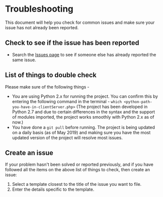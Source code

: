 # Troubleshooting
This document will help you check for common issues and make sure your issue has not already been reported.

## Check to see if the issue has been reported
* Search the [Issues page](https://github.com/rohitnaik246/Malicious-Web-Content-Detection-Using-Machine-Learning/issues) to see if someone else has already reported the same issue.

## List of things to double check
Please make sure of the following things -
* You are using Python 2.x for running the project. You can confirm this by entering the following command in the terminal - ```which <python-path-you-have-in-clientServer.php>```
(The project has been developed in Python 2.7 and due to certain differences in the syntax and the support of modules imported, the project works smoothly with Python 2.x as of now.)
* You have done a ```git pull``` before running. The project is being updated on a daily basis (as of May 2019) and making sure you have the most updated version of the project will resolve most issues.

## Create an issue
If your problem hasn't been solved or reported previously, and if you have followed all the items on the above list of things to check, then create an issue:
1. Select a template closest to the title of the issue you want to file.
1. Enter the details specific to the template.
